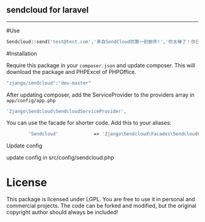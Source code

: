 ## sendcloud for laravel

---
#Use

```php
Sendcloud::send('test@test.com','来自SendCloud的第一封邮件!','你太棒了！你已成功的从SendCloud发送了一封测试邮件，接下来快登录前台去完善账户信息吧！');
```

#Installation

Require this package in your `composer.json` and update composer. This will download the package and PHPExcel of PHPOffice.

```php
"zjango/sendcloud":"dev-master"
```

After updating composer, add the ServiceProvider to the providers array in `app/config/app.php`


```php
'Zjango\Sendcloud\SendcloudServiceProvider',
```

You can use the facade for shorter code. Add this to your aliases:

```php
		'Sendcloud' 			=> 'Zjango\Sendcloud\Facades\SendcloudClass',
```
Update config 

update config in src/config/sendcloud.php

# License

This package is licensed under LGPL. You are free to use it in personal and commercial projects. The code can be forked and modified, but the original copyright author should always be included!